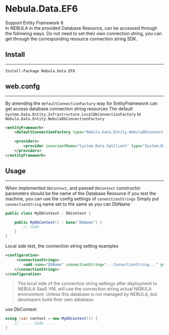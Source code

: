 Nebula.Data.EF6
================

Support Entity Framework 6  
In NEBULA in the provided Database Resource, can be accessed through the following ways.
Do not need to set their own connection string, you can get through the corresponding resource connection string SDK.  

## Install
----------------

	Install-Package Nebula.Data.EF6

## web.confg
----------------

By amending the `defaultConnectionFactory` way for EntityFramework can get access database connection string resources
The default `System.Data.Entity.Infrastructure.LocalDbConnectionFactory` to `Nebula.Data.Entity.NebulaDbConnectionFactory`  

```xml
<entityFramework>
    <defaultConnectionFactory type="Nebula.Data.Entity.NebulaDbConnectionFactory, Nebula.Data.EF6" />

    <providers>
        <provider invariantName="System.Data.SqlClient" type="System.Data.Entity.SqlServer.SqlProviderServices, EntityFramework.SqlServer" />
    </providers>
</entityFramework>
```

## Usage
----------------

When implemented `DbContext`, and passed `DbContext` constructor parameters should be the name of the Database Resource
If you test the machine, you can use the config settings of `conenctionStrings`
Simply put `connectionString` name set to the same as you can DbName

```csharp
public class MyDbContext : DbContext {

	public MyDbContext() : base("DbName") {
		// Code
	}
}
```

Local side test, the connection string setting examples

```xml
<configuration>
     <connectionStrings>
        <add name="DbName" connectionString="...ConnectionString..." providerName="System.Data.SqlClient" />
    </connectionStrings>
</configuration>
```

> The local side of the connection string settings after deployment to NEBULA SaaS VM, will use the connection string actual NEBULA environment.
> Unless this database is not managed by NEBULA, but developers build their own database.  

use DbContext:  

```csharp
using (var context = new MyDbContext()) {
	// ..... Code .....
}
```
